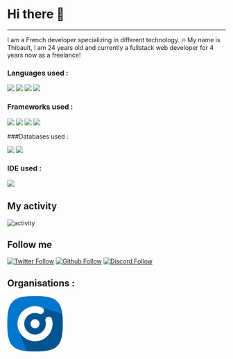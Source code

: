 # Hi there 👋

---

I am a French developer specializing in different technology.
🔥 My name is Thibault, I am 24 years old and currently a fullstack web developer for 4 years now as a freelance!


### Languages used :

<img src="https://img.shields.io/badge/HTML5-E34F26?style=for-the-badge&logo=html5&logoColor=white">
<img src="https://img.shields.io/badge/CSS3-1572B6?style=for-the-badge&logo=css3&logoColor=white">
<img src="https://img.shields.io/badge/Sass-CC6699?style=for-the-badge&logo=sass&logoColor=white">
<img src="https://img.shields.io/badge/PHP-777BB4?style=for-the-badge&logo=php&logoColor=white">


### Frameworks used :

<img src="https://img.shields.io/badge/Symfony-000000?style=for-the-badge&logo=Symfony&logoColor=white">
<img src="https://img.shields.io/static/v1?style=for-the-badge&message=AdonisJS&color=220052&logo=AdonisJS&logoColor=FFFFFF&label=">
<img src="https://img.shields.io/badge/Vue.js-35495E?style=for-the-badge&logo=vuedotjs&logoColor=4FC08D">
<img src="https://img.shields.io/badge/nuxt.js-00C58E?style=for-the-badge&logo=nuxtdotjs&logoColor=white">

###Databases used : 

<img src="https://img.shields.io/badge/MySQL-00000F?style=for-the-badge&logo=mysql&logoColor=white">
<img src="https://img.shields.io/badge/MariaDB-003545?style=for-the-badge&logo=mariadb&logoColor=white">

### IDE used :

<img src="http://img.shields.io/badge/-PHPStorm-181717?style=for-the-badge&logo=phpstorm&logoColor=white">

## My activity

![activity](https://github-readme-stats.vercel.app/api?username=AzarowDev&show_icons=true)

## Follow me

[![Twitter Follow](https://img.shields.io/twitter/follow/AzarowDev?color=%231DA1F2&label=Follow%20me&logo=Twitter&style=for-the-badge)](https://twitter.com/AzarowDev)
[![Github Follow](https://img.shields.io/github/followers/AzarowDev?color=000000&label=My%20Github&logo=Github&style=for-the-badge)](https://github.com/LeadcodeDev)
[![Discord Follow](https://img.shields.io/static/v1?label=Discord&message=AzarowDev%236386&color=7289DA&logo=Discord&style=for-the-badge)]()

## Organisations :

[![Hantaria.com](https://github.com/AzarowDev/AzarowDev/blob/main/logo.png)](https://www.hantaria.com/)
